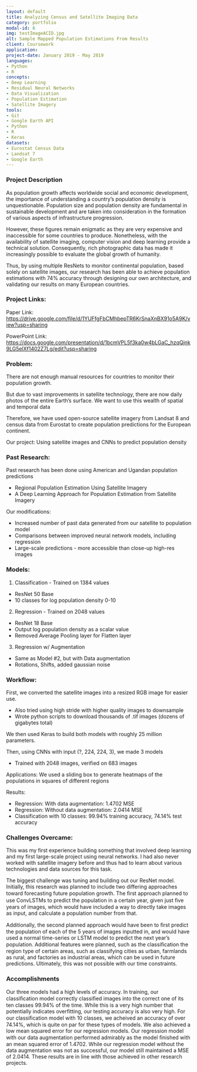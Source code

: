 ```yaml
---
layout: default
title: Analyzing Census and Satellite Imaging Data
category: portfolio
modal-id: 6
img: testImageACID.jpg
alt: Sample Mapped Population Estimations From Results
client: Coursework
application: 
project-date: January 2019 - May 2019
languages:
- Python
- R
concepts:
- Deep Learning
- Residual Neural Networks
- Data Visualization
- Population Estimation
- Satellite Imagery
tools:
- Git
- Google Earth API
- Python
- R
- Keras
datasets:
- Eurostat Census Data
- Landsat 7
- Google Earth
---
```


### Project Description

As population growth affects worldwide social and economic development, the importance of understanding a country’s population density is unquestionable. Population size and population density are fundamental in sustainable development and are taken into consideration in the formation of various aspects of infrastructure progression. 

However, these figures remain enigmatic as they are very expensive and inaccessible for some countries to produce. Nonetheless, with the availability of satellite imaging, computer vision and deep learning provide a technical solution. Consequently, rich photographic data has made it increasingly possible to evaluate the global growth of humanity. 

Thus, by using multiple ResNets to monitor continental population, based solely on satellite images, our research has been able to achieve population estimations with 74% accuracy through designing our own architecture, and validating our results on many European countries. 

### Project Links:

Paper Link: https://drive.google.com/file/d/1YUFfgFbCMhbepTR6KrSnaXnBX91o5A9K/view?usp=sharing

PowerPoint Link: https://docs.google.com/presentation/d/1bcmVPL5f3ka0w4bLGaC_hzqQjnk9LG5elXf1402Z7Lg/edit?usp=sharing


### Problem:

There are not enough manual resources for countries to monitor their population growth.

But due to vast improvements in satellite technology, there are now daily photos of the entire Earth’s surface. We want to use this wealth of spatial and temporal data

Therefore, we have used open-source satellite imagery from Landsat 8 and census data from Eurostat to create population predictions for the European continent.

Our project: Using satellite images and CNNs to predict population density

### Past Research:

Past research has been done using American and Ugandan population predictions

* Regional Population Estimation Using Satellite Imagery
* A Deep Learning Approach for Population Estimation from Satellite Imagery

Our modifications:

* Increased number of past data generated from our satellite to population model
* Comparisons between improved neural network models, including regression
* Large-scale predictions - more accessible than close-up high-res images

### Models:

1) Classification - Trained on 1384 values

* ResNet 50 Base
* 10 classes for log population density 0-10

2) Regression - Trained on 2048 values

* ResNet 18 Base
* Output log population density as a scalar value
* Removed Average Pooling layer for Flatten layer

3) Regression w/ Augmentation
* Same as Model #2, but with Data augmentation
* Rotations, Shifts, added gaussian noise

### Workflow:

First, we converted the satellite images into a resized RGB image for easier use.

* Also tried using high stride with higher quality images to downsample
* Wrote python scripts to download thousands of .tif images (dozens of gigabytes total)

We then used Keras to build both models with roughly 25 million parameters. 

Then, using CNNs with input (?, 224, 224, 3), we made 3 models

* Trained with 2048 images, verified on 683 images

Applications: We used a sliding box to generate heatmaps of the populations in squares of different regions

Results: 

* Regression: With data augmentation: 1.4702 MSE
* Regression: Without data augmentation: 2.0414 MSE
* Classification with 10 classes: 99.94% training accuracy, 74.14% test accuracy



### Challenges Overcame:

This was my first experience building something that involved deep learning and my first large-scale project using neural networks. I had also never worked with satellite imagery before and thus had to learn about various technologies and data sources for this task. 

The biggest challenge was tuning and building out our ResNet model. Initially, this research was planned to include two differing approaches toward forecasting future population growth. The ﬁrst approach planned to use ConvLSTMs to predict the population in a certain year, given just ﬁve years of images, which would have included a way to directly take images as input, and calculate a population number from that. 

Additionally, the second planned approach would have been to ﬁrst predict the population of each of the 5 years of images inputted in, and would have used a normal time-series or LSTM model to predict the next year’s population. Additional features were planned, such as the classiﬁcation the region type of certain areas, such as classifying cities as urban, farmlands as rural, and factories as industrial areas, which can be used in future predictions. Ultimately, this was not possible with our time constraints.


### Accomplishments

Our three models had a high levels of accuracy. In training, our classiﬁcation model correctly classiﬁed images into the correct one of its ten classes 99.94% of the time. While this is a very high number that potentially indicates overfitting, our testing accuracy is also very high. For our classiﬁcation model with 10 classes, we acheived an accuracy of over 74.14%, which is quite on par for these types of models. We also achieved a low mean squared error for our regression models. Our regression model with our data augmentation performed admirably as the model ﬁnished with an mean squared error of 1.4702. While our regression model without the data augmentation was not as successful, our model still maintained a MSE of 2.0414. These results are in line with those achieved in other research projects.
